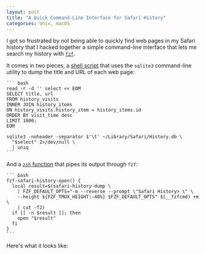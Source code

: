 ```yaml
---
layout: post
title: "A Quick Command-Line Interface for Safari History"
categories: Unix, macOS
---
```


I got so frustrated by not being able to quickly find web pages in my Safari history that I hacked together a simple command-line interface that lets me search my history with [`fzf`](https://github.com/junegunn/fzf).

It comes in two pieces, a [shell script](https://github.com/robenkleene/Scripts/blob/6b2c4ae888132998ee1a87f40d8bfb0bc1373fea/safari-history-dump.sh#L3-L12) that uses the `sqlite3` command-line utility to dump the title and URL of each web page:

	``` bash
	read -r -d '' select << EOM
	SELECT title, url
	FROM history_visits
	INNER JOIN history_items
	ON history_visits.history_item = history_items.id
	ORDER BY visit_time desc
	LIMIT 1000;
	EOM
	
	sqlite3 -noheader -separator $'\t' ~/Library/Safari/History.db \
	  "$select" 2>/dev/null \
	  | uniq
	```

And a [`zsh` function](https://github.com/robenkleene/Dotfiles/blob/f1f0fa59adfdba7471e9df6de0ecec8db54c46ac/zsh/fzf.zsh#L200-L205) that pipes its output through `fzf`:

	``` bash
	fzf-safari-history-open() {
	  local result=$(safari-history-dump \
		| FZF_DEFAULT_OPTS="-m --reverse --prompt \"Safari History> \" \
		--height ${FZF_TMUX_HEIGHT:-40%} $FZF_DEFAULT_OPTS" $(__fzfcmd) +m \
		| cut -f2)
	  if [[ -n $result ]]; then
		open "$result"
	  fi
	}
	```

Here's what it looks like:
